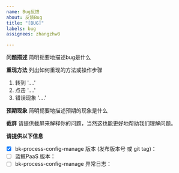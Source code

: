 ```yaml
---
name: Bug反馈
about: 反馈Bug
title: "[BUG]"
labels: bug
assignees: zhangzhw8

---
```


**问题描述**
简明扼要地描述bug是什么

**重现方法**
列出如何重现的方法或操作步骤 
1. 转到 '....'
2. 点击 '....'
3. 错误现象 '....'

**预期现象**
简明扼要地描述预期的现象是什么

**截屏**
请提供截屏来解释你的问题，当然这也能更好地帮助我们理解问题。

**请提供以下信息**

 - [x] bk-process-config-manage   版本 (发布版本号 或 git tag)： <!-- `示例： V3.1.32-ce 或者 git sha. 请不要使用 "最新版本" 或 "当前版本"等无法准确定位代码版本的语句描述`  -->
 - [ ] 蓝鲸PaaS   版本：<!-- `<示例：PaaS 3.0.58、PaaSAgent 3.0.9`  -->
 - [ ] bk-process-config-manage 异常日志：
